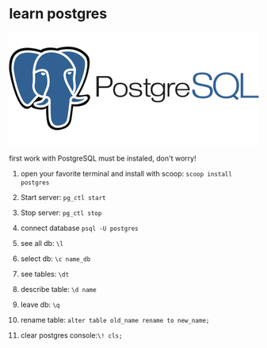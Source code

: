 # learn postgres
![JavaScript](img/postgres.png)

first work with PostgreSQL must be instaled, don't worry!

1. open your favorite terminal and install with scoop:
`scoop install postgres`

2. Start server: `pg_ctl start`
3. Stop server: `pg_ctl stop`
3. connect database `psql -U postgres`
4. see all db: `\l`
5. select db: `\c name_db`
6. see tables: `\dt`
7. describe table: `\d name`
8. leave db: `\q`
9. rename table: `alter table old_name rename to new_name;`
10. clear postgres console:`\! cls;`
